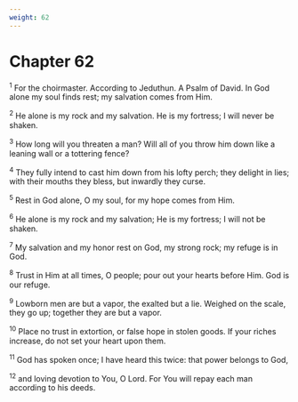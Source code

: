 ```yaml
---
weight: 62
---
```


# Chapter 62

<sup>1</sup> For the choirmaster. According to Jeduthun. A Psalm of David. In God alone my soul finds rest; my salvation comes from Him. 

<sup>2</sup> He alone is my rock and my salvation. He is my fortress; I will never be shaken. 

<sup>3</sup> How long will you threaten a man? Will all of you throw him down like a leaning wall or a tottering fence? 

<sup>4</sup> They fully intend to cast him down from his lofty perch; they delight in lies; with their mouths they bless, but inwardly they curse. 

<sup>5</sup> Rest in God alone, O my soul, for my hope comes from Him. 

<sup>6</sup> He alone is my rock and my salvation; He is my fortress; I will not be shaken. 

<sup>7</sup> My salvation and my honor rest on God, my strong rock; my refuge is in God. 

<sup>8</sup> Trust in Him at all times, O people; pour out your hearts before Him. God is our refuge. 

<sup>9</sup> Lowborn men are but a vapor, the exalted but a lie. Weighed on the scale, they go up; together they are but a vapor. 

<sup>10</sup> Place no trust in extortion, or false hope in stolen goods. If your riches increase, do not set your heart upon them. 

<sup>11</sup> God has spoken once; I have heard this twice: that power belongs to God, 

<sup>12</sup> and loving devotion to You, O Lord. For You will repay each man according to his deeds. 


